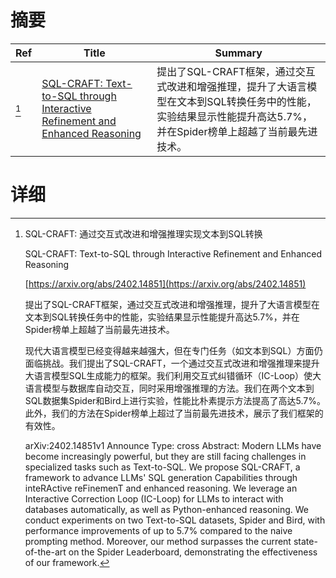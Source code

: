 # 摘要

| Ref | Title | Summary |
| --- | --- | --- |
| [^1] | [SQL-CRAFT: Text-to-SQL through Interactive Refinement and Enhanced Reasoning](https://arxiv.org/abs/2402.14851) | 提出了SQL-CRAFT框架，通过交互式改进和增强推理，提升了大语言模型在文本到SQL转换任务中的性能，实验结果显示性能提升高达5.7%，并在Spider榜单上超越了当前最先进技术。 |

# 详细

[^1]: SQL-CRAFT: 通过交互式改进和增强推理实现文本到SQL转换

    SQL-CRAFT: Text-to-SQL through Interactive Refinement and Enhanced Reasoning

    [https://arxiv.org/abs/2402.14851](https://arxiv.org/abs/2402.14851)

    提出了SQL-CRAFT框架，通过交互式改进和增强推理，提升了大语言模型在文本到SQL转换任务中的性能，实验结果显示性能提升高达5.7%，并在Spider榜单上超越了当前最先进技术。

    

    现代大语言模型已经变得越来越强大，但在专门任务（如文本到SQL）方面仍面临挑战。我们提出了SQL-CRAFT，一个通过交互式改进和增强推理来提升大语言模型SQL生成能力的框架。我们利用交互式纠错循环（IC-Loop）使大语言模型与数据库自动交互，同时采用增强推理的方法。我们在两个文本到SQL数据集Spider和Bird上进行实验，性能比朴素提示方法提高了高达5.7%。此外，我们的方法在Spider榜单上超过了当前最先进技术，展示了我们框架的有效性。

    arXiv:2402.14851v1 Announce Type: cross  Abstract: Modern LLMs have become increasingly powerful, but they are still facing challenges in specialized tasks such as Text-to-SQL. We propose SQL-CRAFT, a framework to advance LLMs' SQL generation Capabilities through inteRActive reFinemenT and enhanced reasoning. We leverage an Interactive Correction Loop (IC-Loop) for LLMs to interact with databases automatically, as well as Python-enhanced reasoning. We conduct experiments on two Text-to-SQL datasets, Spider and Bird, with performance improvements of up to 5.7% compared to the naive prompting method. Moreover, our method surpasses the current state-of-the-art on the Spider Leaderboard, demonstrating the effectiveness of our framework.
    

